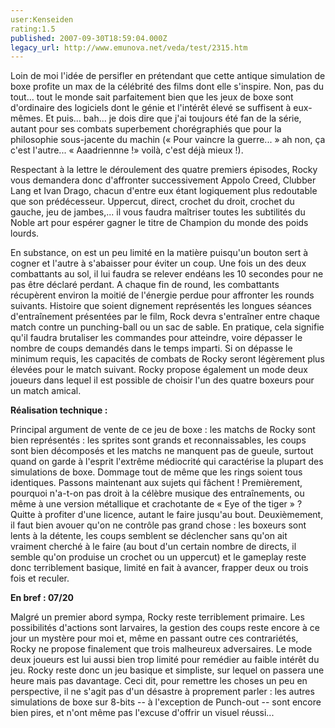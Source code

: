 ```yaml
---
user:Kenseiden
rating:1.5
published: 2007-09-30T18:59:04.000Z
legacy_url: http://www.emunova.net/veda/test/2315.htm
---
```

Loin de moi l'idée de persifler en prétendant que cette antique simulation de boxe profite un max de la célébrité des films dont elle s'inspire. Non, pas du tout... tout le monde sait parfaitement bien que les jeux de boxe sont d'ordinaire des logiciels dont le génie et l'intérêt élevé se suffisent à eux-mêmes. Et puis... bah... je dois dire que j'ai toujours été fan de la série, autant pour ses combats superbement chorégraphiés que pour la philosophie sous-jacente du machin (« Pour vaincre la guerre... » ah non, ça c'est l'autre... « Aaadriennne !» voilà, c'est déjà mieux !).   

  

Respectant à la lettre le déroulement des quatre premiers épisodes, Rocky vous demandera donc d'affronter successivement Appolo Creed, Clubber Lang et Ivan Drago, chacun d'entre eux étant logiquement plus redoutable que son prédécesseur. Uppercut, direct, crochet du droit, crochet du gauche, jeu de jambes,... il vous faudra maîtriser toutes les subtilités du Noble art pour espérer gagner le titre de Champion du monde des poids lourds.  

  

En substance, on est un peu limité en la matière puisqu'un bouton sert à cogner et l'autre à s'abaisser pour éviter un coup. Une fois un des deux combattants au sol, il lui faudra se relever endéans les 10 secondes pour ne pas être déclaré perdant. A chaque fin de round, les combattants récupèrent environ la moitié de l'énergie perdue pour affronter les rounds suivants. Histoire que soient dignement représentés les longues séances d'entraînement présentées par le film, Rock devra s'entraîner entre chaque match contre un punching-ball ou un sac de sable. En pratique, cela signifie qu'il faudra brutaliser les commandes pour atteindre, voire dépasser le nombre de coups demandés dans le temps imparti. Si on dépasse le minimum requis, les capacités de combats de Rocky seront légèrement plus élevées pour le match suivant. Rocky propose également un mode deux joueurs dans lequel il est possible de choisir l'un des quatre boxeurs pour un match amical.  

  

**Réalisation technique :**   

Principal argument de vente de ce jeu de boxe : les matchs de Rocky sont bien représentés : les sprites sont grands et reconnaissables, les coups sont bien décomposés et les matchs ne manquent pas de gueule, surtout quand on garde à l'esprit l'extrême médiocrité qui caractérise la plupart des simulations de boxe. Dommage tout de même que les rings soient tous identiques. Passons maintenant aux sujets qui fâchent ! Premièrement, pourquoi n'a-t-on pas droit à la célèbre musique des entraînements, ou même à une version métallique et crachotante de « Eye of the tiger » ? Quitte à profiter d'une licence, autant le faire jusqu'au bout. Deuxièmement, il faut bien avouer qu'on ne contrôle pas grand chose : les boxeurs sont lents à la détente, les coups semblent se déclencher sans qu'on ait vraiment cherché à le faire (au bout d'un certain nombre de directs, il semble qu'on produise un crochet ou un uppercut) et le gameplay reste donc terriblement basique, limité en fait à avancer, frapper deux ou trois fois et reculer.  

  

**En bref : 07/20**   

Malgré un premier abord sympa, Rocky reste terriblement primaire. Les possibilités d'actions sont larvaires, la gestion des coups reste encore à ce jour un mystère pour moi et, même en passant outre ces contrariétés, Rocky ne propose finalement que trois malheureux adversaires. Le mode deux joueurs est lui aussi bien trop limité pour remédier au faible intérêt du jeu. Rocky reste donc un jeu basique et simpliste, sur lequel on passera une heure mais pas davantage. Ceci dit, pour remettre les choses un peu en perspective, il ne s'agit pas d'un désastre à proprement parler : les autres simulations de boxe sur 8-bits -- à l'exception de Punch-out -- sont encore bien pires, et n'ont même pas l'excuse d'offrir un visuel réussi...